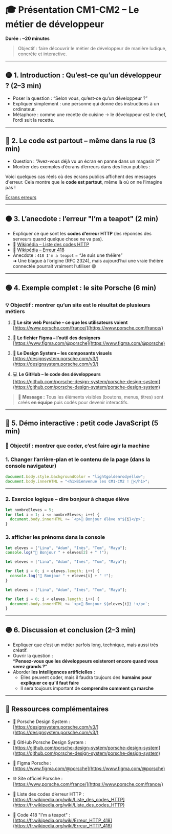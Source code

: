 # 🎓 Présentation CM1-CM2 – Le métier de développeur
**Durée : ~20 minutes**

> Objectif : faire découvrir le métier de développeur de manière ludique, concrète et interactive.

---

## 🟡 1. Introduction : Qu’est-ce qu’un développeur ? (2–3 min)

- Poser la question : “Selon vous, qu’est-ce qu’un développeur ?”
- Expliquer simplement : une personne qui donne des instructions à un ordinateur.
- Métaphore : comme une recette de cuisine → le développeur est le chef, l’ordi suit la recette.

---

## 🔴 2. Le code est partout – même dans la rue (3 min)

- Question : “Avez-vous déjà vu un écran en panne dans un magasin ?”
- Montrer des exemples d’écrans d’erreurs dans des lieux publics :

Voici quelques cas réels où des écrans publics affichent des messages d'erreur. Cela montre que le **code est partout**, même là où on ne l’imagine pas !

[Écrans erreurs](https://cheezburger.com/11502341/very-public-computer-errors)

---

## 🟠 3. L’anecdote : l’erreur "I’m a teapot" (2 min)

- Expliquer ce que sont les **codes d’erreur HTTP** (les réponses des serveurs quand quelque chose ne va pas).
- 📖 [Wikipédia – Liste des codes HTTP](https://fr.wikipedia.org/wiki/Liste_des_codes_HTTP)
- 📖 [Wikipédia – Erreur 418](https://fr.wikipedia.org/wiki/Erreur_HTTP_418)
- Anecdote : `418 I'm a teapot` = “Je suis une théière”  
  ➜ Une blague à l’origine (RFC 2324), mais aujourd’hui une vraie théière connectée pourrait vraiment l’utiliser 😄

---

## 🟢 4. Exemple complet : le site Porsche (6 min)

### 💡 Objectif : montrer qu’un site est le résultat de plusieurs métiers

1. 👀 **Le site web Porsche – ce que les utilisateurs voient**  
   [https://www.porsche.com/france/](https://www.porsche.com/france/)

2. 🎨 **Le fichier Figma – l’outil des designers**  
   [https://www.figma.com/@porsche](https://www.figma.com/@porsche)

3. 🧱 **Le Design System – les composants visuels**  
   [https://designsystem.porsche.com/v3/](https://designsystem.porsche.com/v3/)

4. 💻 **Le GitHub – le code des développeurs**  
   [https://github.com/porsche-design-system/porsche-design-system](https://github.com/porsche-design-system/porsche-design-system)

> 🧩 **Message :** Tous les éléments visibles (boutons, menus, titres) sont créés **en équipe** puis codés pour devenir interactifs.

---

## 🔵 5. Démo interactive : petit code JavaScript (5 min)

### 🎯 Objectif : montrer que coder, c’est faire agir la machine

### 1. Changer l’arrière-plan et le contenu de la page (dans la console navigateur)

```js
document.body.style.backgroundColor = "lightgoldenrodyellow";
document.body.innerHTML = "<h1>Bienvenue les CM1-CM2 ! 🎉</h1>";
```

---

### 2. Exercice logique – dire bonjour à chaque élève

```js
let nombreEleves = 5;
for (let i = 1; i <= nombreEleves; i++) {
  document.body.innerHTML += `<p>👋 Bonjour élève n°${i}</p>`;
}
```

### 3. afficher les prénoms dans la console

```js
let eleves = ["Lina", "Adam", "Inès", "Tom", "Maya"];
console.log("👋 Bonjour " + eleves[2] + " !");
```

```js
let eleves = ["Lina", "Adam", "Inès", "Tom", "Maya"];

for (let i = 0; i < eleves.length; i++) {
  console.log("👋 Bonjour " + eleves[i] + " !");
}
```

```js
let eleves = ["Lina", "Adam", "Inès", "Tom", "Maya"];

for (let i = 0; i < eleves.length; i++) {
  document.body.innerHTML += `<p>👋 Bonjour ${eleves[i]} !</p>`;
}
```

---

## 🟣 6. Discussion et conclusion (2–3 min)

- Expliquer que c’est un métier parfois long, technique, mais aussi très créatif.
- Ouvrir la question :  
  **“Pensez-vous que les développeurs existeront encore quand vous serez grands ?”**
- Aborder **les intelligences artificielles** :
  - Elles peuvent coder, mais il faudra toujours des **humains pour expliquer ce qu’il faut faire**
  - Il sera toujours important de **comprendre comment ça marche**

---

## 📌 Ressources complémentaires

- 🧰 Porsche Design System :  
  [https://designsystem.porsche.com/v3/](https://designsystem.porsche.com/v3/)

- 💾 GitHub Porsche Design System :  
  [https://github.com/porsche-design-system/porsche-design-system](https://github.com/porsche-design-system/porsche-design-system)

- 🎨 Figma Porsche :  
  [https://www.figma.com/@porsche](https://www.figma.com/@porsche)

- 🌐 Site officiel Porsche :  
  [https://www.porsche.com/france/](https://www.porsche.com/france/)

- 📖 Liste des codes d’erreur HTTP :  
  [https://fr.wikipedia.org/wiki/Liste_des_codes_HTTP](https://fr.wikipedia.org/wiki/Liste_des_codes_HTTP)

- 📖 Code 418 "I'm a teapot" :  
  [https://fr.wikipedia.org/wiki/Erreur_HTTP_418](https://fr.wikipedia.org/wiki/Erreur_HTTP_418)
